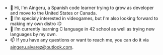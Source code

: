 - 👋 Hi, I'm Aingeru, a Spanish code learner trying to grow as developer and move to the United States or Canada.
- 👀 I’m specialy interested in videogames, but I'm also looking forward to making my own distro :D
- 🌱 I’m currently learning C language in 42 school as well as trying new languages by my own.
- 📫 If you have any questions or want to reach me, you can do it via aingeru.alvarez@outlook.com.
